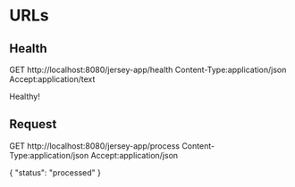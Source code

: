 # URLs

## Health
GET http://localhost:8080/jersey-app/health
Content-Type:application/json
Accept:application/text

Healthy!


## Request
GET
http://localhost:8080/jersey-app/process
Content-Type:application/json
Accept:application/json

{
    "status": "processed"
}
